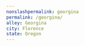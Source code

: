 ```yaml
---
﻿nonslashpermalink: georgina
permalink: /georgina/
alley: Georgina
city: Florence
state: Oregon
---
```

